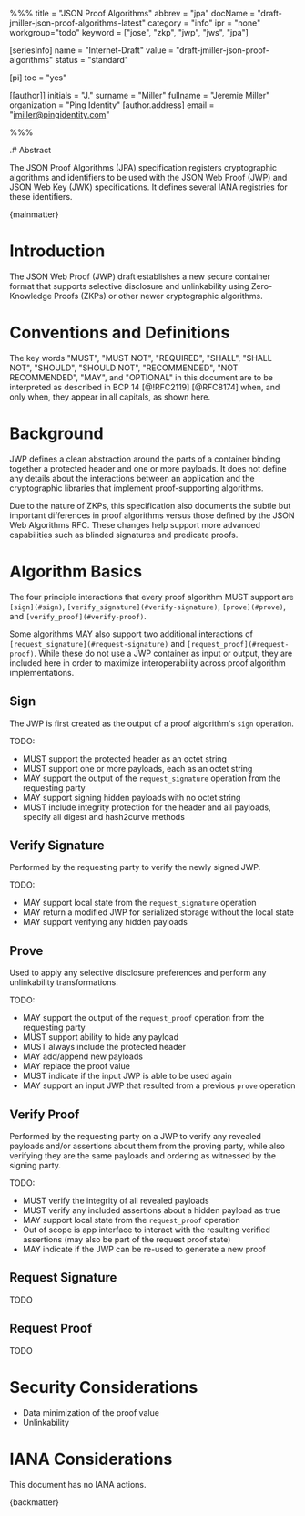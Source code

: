 %%%
title = "JSON Proof Algorithms"
abbrev = "jpa"
docName = "draft-jmiller-json-proof-algorithms-latest"
category = "info"
ipr = "none"
workgroup="todo"
keyword = ["jose", "zkp", "jwp", "jws", "jpa"]

[seriesInfo]
name = "Internet-Draft"
value = "draft-jmiller-json-proof-algorithms"
status = "standard"

[pi]
toc = "yes"

[[author]]
initials = "J."
surname = "Miller"
fullname = "Jeremie Miller"
organization = "Ping Identity"
  [author.address]
   email = "jmiller@pingidentity.com"

%%%

.# Abstract

The JSON Proof Algorithms (JPA) specification registers cryptographic algorithms and identifiers to be used with the JSON Web Proof (JWP) and JSON Web Key (JWK) specifications. It defines several IANA registries for these identifiers.

{mainmatter}

# Introduction

The JSON Web Proof (JWP) draft establishes a new secure container format that supports selective disclosure and unlinkability using Zero-Knowledge Proofs (ZKPs) or other newer cryptographic algorithms.

# Conventions and Definitions

The key words "MUST", "MUST NOT", "REQUIRED", "SHALL", "SHALL NOT", "SHOULD",
"SHOULD NOT", "RECOMMENDED", "NOT RECOMMENDED", "MAY", and "OPTIONAL" in this
document are to be interpreted as described in BCP 14 [@!RFC2119] [@RFC8174]
when, and only when, they appear in all capitals, as shown here.

# Background

JWP defines a clean abstraction around the parts of a container binding together a protected header and one or more payloads.  It does not define any details about the interactions between an application and the cryptographic libraries that implement proof-supporting algorithms.

Due to the nature of ZKPs, this specification also documents the subtle but important differences in proof algorithms versus those defined by the JSON Web Algorithms RFC.  These changes help support more advanced capabilities such as blinded signatures and predicate proofs.

# Algorithm Basics

The four principle interactions that every proof algorithm MUST support are `[sign](#sign)`, `[verify_signature](#verify-signature)`, `[prove](#prove)`, and `[verify_proof](#verify-proof)`.

Some algorithms MAY also support two additional interactions of `[request_signature](#request-signature)` and `[request_proof](#request-proof)`.  While these do not use a JWP container as input or output, they are included here in order to maximize interoperability across proof algorithm implementations.

## Sign

The JWP is first created as the output of a proof algorithm's `sign` operation.

TODO:
* MUST support the protected header as an octet string
* MUST support one or more payloads, each as an octet string
* MAY support the output of the `request_signature` operation from the requesting party
* MAY support signing hidden payloads with no octet string
* MUST include integrity protection for the header and all payloads, specify all digest and hash2curve methods

## Verify Signature

Performed by the requesting party to verify the newly signed JWP.

TODO:
* MAY support local state from the `request_signature` operation
* MAY return a modified JWP for serialized storage without the local state
* MAY support verifying any hidden payloads

## Prove

Used to apply any selective disclosure preferences and perform any unlinkability transformations.

TODO:
* MAY support the output of the `request_proof` operation from the requesting party
* MUST support ability to hide any payload
* MUST always include the protected header
* MAY add/append new payloads
* MAY replace the proof value
* MUST indicate if the input JWP is able to be used again
* MAY support an input JWP that resulted from a previous `prove` operation

## Verify Proof

Performed by the requesting party on a JWP to verify any revealed payloads and/or assertions about them from the proving party, while also verifying they are the same payloads and ordering as witnessed by the signing party.

TODO:
* MUST verify the integrity of all revealed payloads
* MUST verify any included assertions about a hidden payload as true
* MAY support local state from the `request_proof` operation
* Out of scope is app interface to interact with the resulting verified assertions (may also be part of the request proof state)
* MAY indicate if the JWP can be re-used to generate a new proof

## Request Signature

TODO

## Request Proof

TODO

# Security Considerations

* Data minimization of the proof value
* Unlinkability

# IANA Considerations

This document has no IANA actions.

{backmatter}
